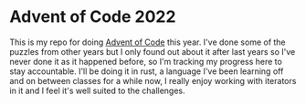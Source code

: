 # Advent of Code 2022
This is my repo for doing [Advent of Code](https://adventofcode.com/2022) this year. I've done some of the puzzles from other years but I only found out about it after last years so I've never done it as it happened before, so I'm tracking my progress here to stay accountable. I'll be doing it in rust, a language I've been learning off and on between classes for a while now, I really enjoy working with iterators in it and I feel it's well suited to the challenges.